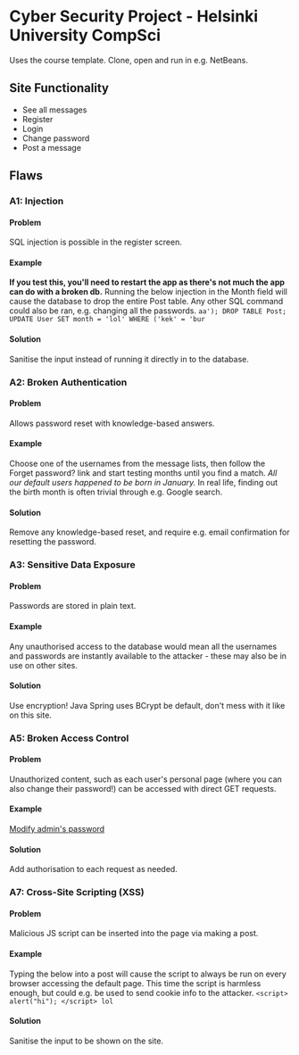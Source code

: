 # Cyber Security Project - Helsinki University CompSci

Uses the course template. Clone, open and run in e.g. NetBeans.

## Site Functionality
- See all messages
- Register
- Login
- Change password
- Post a message

## Flaws
### A1: Injection
#### Problem
SQL injection is possible in the register screen.
#### Example
**If you test this, you'll need to restart the app as there's not much the app can do with a broken db.**
Running the below injection in the Month field will cause the database to drop the entire Post table. Any other SQL command could also be ran, e.g. changing all the passwords.
```aa'); DROP TABLE Post; UPDATE User SET month = 'lol' WHERE ('kek' = 'bur```
#### Solution
Sanitise the input instead of running it directly in to the database.

### A2: Broken Authentication
#### Problem
Allows password reset with knowledge-based answers.
#### Example
Choose one of the usernames from the message lists, then follow the Forget password? link and start testing months until you find a match. *All our default users happened to be born in January.* In real life, finding out the birth month is often trivial through e.g. Google search.
#### Solution
Remove any knowledge-based reset, and require e.g. email confirmation for resetting the password.

### A3: Sensitive Data Exposure
#### Problem
Passwords are stored in plain text.
#### Example
Any unauthorised access to the database would mean all the usernames and passwords are instantly available to the attacker - these may also be in use on other sites.
#### Solution
Use encryption! Java Spring uses BCrypt be default, don't mess with it like on this site.

### A5: Broken Access Control
#### Problem
Unauthorized content, such as each user's personal page (where you can also change their password!) can be accessed with direct GET requests.
#### Example
[Modify admin's password](http://localhost:8080/edit/admin)
#### Solution
Add authorisation to each request as needed.

### A7: Cross-Site Scripting (XSS)
#### Problem
Malicious JS script can be inserted into the page via making a post.
#### Example
Typing the below into a post will cause the script to always be run on every browser accessing the default page. This time the script is harmless enough, but could e.g. be used to send cookie info to the attacker.
```<script> alert("hi"); </script> lol```
#### Solution
Sanitise the input to be shown on the site.
